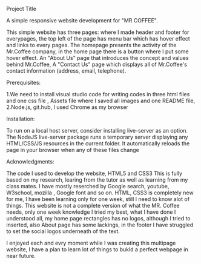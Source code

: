 Project Title

A simple responsive website development for "MR COFFEE".

This simple website has  three pages: where I made header and footer for everypages, the top left of the page has menu bar which has hover effect and links to every pages.
The homepage presents the activity of the Mr.Coffee company, in the home page there is a button where I put some hover effect.
An "About Us" page that  introduces the concept and values behind  Mr.Coffee,
A "Contact Us" page which displays all of Mr.Coffee's contact information (address, email, telephone).

Prerequisites:

1.We need to install visual studio code for writing codes in three html files and one css file , Assets file where I saved all images and one README file,
2.Node.js, git.hub, I used Chrome as my browser

Installation:

To run on a local host server, consider installing live-server as an option.
The NodeJS live-server package runs a temporary server displaying any HTML/CSS/JS resources in the current folder. 
It automatically reloads the page in your browser when any of these files change

Acknowledgments:

The code I used to develop the website, HTML5 and CSS3 
This is fully based on my research, learing from the tutor as well as learning from my class mates.
I have mostly reserched by Google search, youtube, W3school, mozilla , Google font and so on.
HTML, CSS3 is completely new for me, I have been learning only for one week, still I need to know alot of things.
This website is not a complete version of what the MR. Coffee needs, only one week knowledge I tried my best, 
what I have done I understood all, my home page rectangles has no logos, although I tried to inserted, also About
page has some lackings, in the footer I have struggled to set the social logos underneath of the text.

I enjoyed each and evry moment while I was creating this multipage website, I have a plan to learn lot of things to bukld a perfect webpage in near future. 

